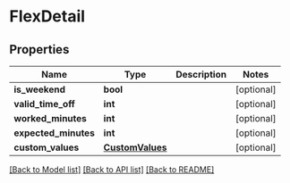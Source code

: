 # FlexDetail

## Properties
Name | Type | Description | Notes
------------ | ------------- | ------------- | -------------
**is_weekend** | **bool** |  | [optional] 
**valid_time_off** | **int** |  | [optional] 
**worked_minutes** | **int** |  | [optional] 
**expected_minutes** | **int** |  | [optional] 
**custom_values** | [**CustomValues**](CustomValues.md) |  | [optional] 

[[Back to Model list]](../README.md#documentation-for-models) [[Back to API list]](../README.md#documentation-for-api-endpoints) [[Back to README]](../README.md)


